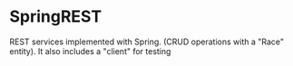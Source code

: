 # SpringREST
REST services implemented with Spring. (CRUD operations with a "Race" entity). It also includes a "client" for testing
